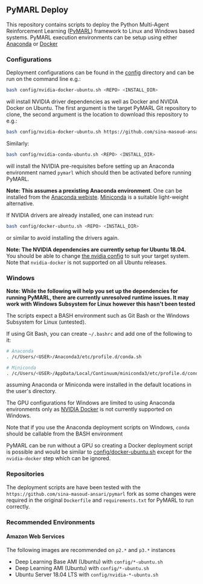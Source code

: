 ## PyMARL Deploy

This repository contains scripts to deploy the Python Multi-Agent Reinforcement Learning 
([PyMARL](https://github.com/oxwhirl/pymarl)) framework to Linux and Windows based systems. 
PyMARL execution environments can be setup using either [Anaconda](https://www.anaconda.com/) or 
[Docker](https://www.docker.com/) 

### Configurations

Deployment configurations can be found in the [config](./config) directory and can be run on the command line e.g.:

```bash
bash config/nvidia-docker-ubuntu.sh <REPO> <INSTALL_DIR>
```

will install NVIDIA driver dependencies as well as Docker and NVIDIA Docker on Ubuntu. The first argument is the target 
PyMARL Git repository to clone, the second argument is the location to download this repository to e.g.:

```bash
bash config/nvidia-docker-ubuntu.sh https://github.com/sina-masoud-ansari/pymarl.git /data/pymarl
```

Similarly:

```bash
bash config/nvidia-conda-ubuntu.sh <REPO> <INSTALL_DIR>
```

will install the NVIDIA pre-requisites before setting up an Anaconda environment named `pymarl` which should then be
activated before running PyMARL.

**Note: This assumes a prexisting Anaconda environment**. One can  be installed from the 
[Anaconda webiste](https://www.anaconda.com/distribution/#download-section). 
[Miniconda](https://docs.conda.io/en/latest/miniconda.html) is a suitable light-weight alternative.   

If NVIDIA drivers are already installed, one can instead run:

```bash
bash config/docker-ubuntu.sh <REPO> <INSTALL_DIR>
```

or similar to avoid installing the drivers again. 

**Note: The NVIDIA dependencies are currently setup for Ubuntu 18.04.** You should be able to change [the nvidia config](./config/common/ubuntu/nvidia.sh) to suit your target system. Note that `nvidia-docker` is not supported on all Ubuntu releases.

### Windows

**Note: While the following will help you set up the dependencies for running PyMARL, there are currently unresolved
runtime issues. It may work with Windows Subsystem for Linux however this hasn't been tested** 

The scripts expect a BASH environment such as Git Bash or the Windows Subsystem for Linux (untested).

If using Git Bash, you can create `~/.bashrc` and add one of the following to it:

```bash
# Anaconda
. /c/Users/<USER>/Anaconda3/etc/profile.d/conda.sh

# Miniconda
. /c/Users/<USER>/AppData/Local/Continuum/miniconda3/etc/profile.d/conda.sh
```

assuming Anaconda or Miniconda were installed in the default locations in the user's directory.

The GPU configurations for Windows are limited to using Anaconda environments only as 
[NVIDIA Docker](https://github.com/NVIDIA/nvidia-docker) is not currently supported on Windows.

Note that if you use the Anaconda deployment scripts on Windows, `conda` should be callable from the
BASH environment

PyMARL can be run without a GPU so creating a Docker deployment script is possible and would be
similar to [config/docker-ubuntu.sh](./config/docker-ubuntu.sh) except for the `nvidia-docker` step 
which can be ignored.

### Repositories

The deployment scripts are have been tested with the `https://github.com/sina-masoud-ansari/pymarl` fork as some 
changes were required in the original `Dockerfile` and `requirements.txt` for PyMARL to run correctly.

### Recommended Environments

#### Amazon Web Services

The following images are recommended on `p2.*` and `p3.*` instances

* Deep Learning Base AMI (Ubuntu) with `config/*-ubuntu.sh`
* Deep Learning AMI (Ubuntu) with `config/*-ubuntu.sh`
* Ubuntu Server 18.04 LTS with `config/nvidia-*-ubuntu.sh`
